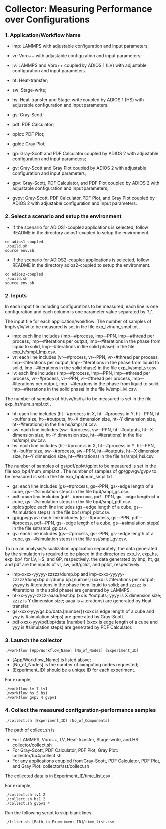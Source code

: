 # Collector: Measuring Performance over Configurations

### 1. Application/Workflow Name
- lmp: LAMMPS with adjustable configuration and input parameters;
- vr: Voro++ with adjustable configuration and input parameters;
- lv: LAMMPS and Voro++ coupled by ADIOS 1 (LV) with adjustable configuration and input parameters.

- ht: Heat-transfer;
- sw: Stage-write;
- hs: Heat-transfer and Stage-write coupled by ADIOS 1 (HS) with adjustable configuration and input parameters.

- gs: Gray-Scott;
- pdf: PDF Calculator;
- pplot: PDF Plot;
- gplot: Gray Plot;
- gp: Gray-Scott and PDF Calculator coupled by ADIOS 2 with adjustable configuration and input parameters;
- gv: Gray-Scott and Gray Plot coupled by ADIOS 2 with adjustable configuration and input parameters;
- gpv: Gray-Scott, PDF Calculator, and PDF Plot coupled by ADIOS 2 with adjustable configuration and input parameters;
- gvpv: Gray-Scott, PDF Calculator, PDF Plot, and Gray Plot coupled by ADIOS 2 with adjustable configuration and input parameters.

### 2. Select a scenario and setup the environment
- If the scenario for ADIOS1-coupled applications is selected, follow README in the directory adios1-coupled to setup the environment.
```
cd adios1-coupled
./build.sh
source env.sh
```
- If the scenario for ADIOS2-coupled applications is selected, follow README in the directory adios2-coupled to setup the environment.
```
cd adios2-coupled
./build.sh
source env.sh
```

### 2. Inputs
In each input file including configurations to be measured, each line is one configuration and each column is one parameter value separated by '\t'.

The input file for each application/workflow: 
The number of samples of lmp/vr/lv/lvi to be measured is set in the file exp_lv/num_smpl.txt .
- lmp: each line includes (lmp--#process, lmp--PPN, lmp--#thread per process, lmp--#iterations per output, lmp--#iterations in the phase from liquid to solid, lmp--#iterations in the solid phase) in the file exp_lv/smpl_lmp.csv. 
- vr: each line includes (vr--#process, vr--PPN, vr--#thread per process, lmp--#iterations per output, lmp--#iterations in the phase from liquid to solid, lmp--#iterations in the solid phase) in the file exp_lv/smpl_vr.csv.
- lv: each line includes (lmp--#process, lmp--PPN, lmp--#thread per process, vr--#process, vr--PPN, vr--#thread per process, lmp--#iterations per output, lmp--#iterations in the phase from liquid to solid, lmp--#iterations in the solid phase) in the file lv/smpl_lvi.csv.

The number of samples of ht/sw/hs/hsi to be measured is set in the file exp_hs/num_smpl.txt .
- ht: each line includes (ht--#process in X, ht--#process in Y, ht--PPN, ht--buffer size, ht--#outputs, ht--X dimension size, ht--Y dimension size, ht--#iterations) in the file hs/smpl_ht.csv.
- sw: each line includes (sw--#process, sw--PPN, ht--#outputs, ht--X dimension size, ht--Y dimension size, ht--#iterations) in the file hs/smpl_sw.csv.
- hs: each line includes (ht--#process in X, ht--#process in Y, ht--PPN, ht--buffer size, sw--#process, sw--PPN, ht--#outputs, ht--X dimension size, ht--Y dimension size, ht--#iterations) in the file hs/smpl_hsi.csv.

The number of samples of gs/pdf/pplot/gplot to be measured is set in the file exp_bp4/num_smpl.txt .
The number of samples of gp/gpv/gv/gvpv to be measured is set in the file exp_bp4/num_smpl.txt .
- gs: each line includes (gs--#process, gs--PPN, gs--edge length of a cube, gs--#simulation steps) in the file bp4/smpl_gs.csv.
- pdf: each line includes (pdf--#process, pdf--PPN, gs--edge length of a cube, gs--#simulation steps) in the file bp4/smpl_pdf.csv.
- pplot/gplot: each line includes (gs--edge length of a cube, gs--#simulation steps) in the file bp4/smpl_plot.csv.
- gp/gpv/gvpv: each line includes (gs--#process, gs--PPN, pdf--#process, pdf--PPN, gs--edge length of a cube, gs--#simulation steps) in the file sst/smpl_gp.csv.
- gv: each line includes (gs--#process, gs--PPN, gs--edge length of a cube, gs--#simulation steps) in the file sst/smpl_gv.csv.

To run an analysis/visualization application separately, the data generated by the simulation is required to be placed in the directories exp_lv, exp_hs, exp_bp4 for LV, HS, and GP, respectively.
the data generated by lmp, ht, gs, and pdf are the inputs of vr, sw, pdf/gplot, and pplot, respectively.
- lmp-xxxx-yyyyy-zzzzz/dump.bp and lmp-xxxx-yyyyy-zzzzz/dump.bp.dir/dump.bp.[number] (xxxx is #iterations per output; yyyyy is #iterations in the phase from liquid to solid; and zzzzz is #iterations in the solid phase) are generated by LAMMPS.
- ht-xx-yyyy-zzzz-aaaa/heat.bp (xx is #outputs; yyyy is X dimension size; zzzz is Y dimension size; aaaa is #iterations) are generated by Heat-transfer.
- gs-xxxx-yyy/gs.bp/data.[number] (xxxx is edge length of a cube and yyy is #simulation steps) are generated by Gray-Scott.
- pdf-xxxx-yyy/pdf.bp/data.[number] (xxxx is edge length of a cube and yyy is #simulation steps) are generated by PDF Calculator.

### 3. Launch the collector
```
./workflow [App/Workflow_Name] [No_of_Nodes] [Experiment_ID]
```
- [App/Workflow_Name] is listed above;
- [No_of_Nodes] is the number of computing nodes requested;
- [Experiment_ID] should be a unique ID for each experiment.

For example, 
```
./workflow lv 7 lv1
./workflow hs 5 hs1
./workflow gvpv 4 gvpv1
```

### 4. Collect the measured configuration-performance samples
```
./collect.sh [Experiment_ID] [No_of_Components]
```
The path of collect.sh is 
- For LAMMPS, Voro++, LV, Heat-transfer, Stage-write, and HS: collector/collect.sh
- For Gray-Scott, PDF Calculator, PDF Plot, Gray Plot: collector/bp4/collect.sh
- For any applications coupled from Gray-Scott, PDF Calculator, PDF Plot, and Gray Plot: collector/sst/collect.sh

The collected data is in Experiment_ID/time_list.csv .

For example,
```
./collect.sh lv1 2
./collect.sh hs1 2
./collect.sh gvpv1 4
```
Run the following script to skip blank lines.
```
./filter.sh [Path_to_Experiment_ID]/time_list.csv
```
